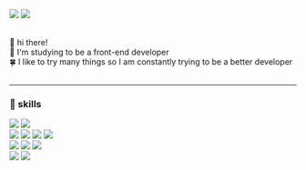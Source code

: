 <p>
  <img src="https://img.shields.io/badge/Blog-FF5722?style=flat-square&logo=Bloglovin&logoColor=white"/>
  <img src="https://img.shields.io/badge/kangsinbeom2448@gmail.com-004788?style=flat-square&logo=Gmail&logoColor=white"/>
</p>

<br/>
🐶 hi there!
<br/>
🌿 I'm studying to be a front-end developer
<br/>
🍀 I like to try many things so I am constantly trying to be a better developer
<br/>
<br/>
<hr/>

### 💪 skills

<p>
<img src="https://img.shields.io/badge/react-61DAFB?style=flat&logo=react&logoColor=000000"/> 
 <img src="https://img.shields.io/badge/Next.js v.13-000000?style=flat&logo=Next.js&logoColor=white"/>
 <br/>
 <img src="https://img.shields.io/badge/redux-764ABC?style=flat&logo=redux&logoColor=000000"/> 
 <img src="https://img.shields.io/badge/recoil-61DAFB?style=flat&logo=recoil&logoColor=000000"/> 
 <img src="https://img.shields.io/badge/react--query-FF4154?style=flat&logo=react-query&logoColor=000000"/> 
 <img src="https://img.shields.io/badge/SWR-000000?style=flat&logo=vercel&logoColor=white"/> 
 <br/>
 <img src="https://img.shields.io/badge/tailwindcss-1252B6?style=flat&logo=tailwindcss&logoColor=white"/>
 <img src="https://img.shields.io/badge/styled--components-DB7093?style=flat&logo=styled-components&logoColor=white"/>
<img src="https://img.shields.io/badge/emotion-A9225C?style=flat&logoColor=white"/>
 <br/>
 <img src="https://img.shields.io/badge/typescript-1572B6?style=flat&logo=typescript&logoColor=000000"/>
 <img src="https://img.shields.io/badge/javascript-F7DF1E?style=flat&logo=javascript&logoColor=000000"/>
</p>

<!-- **nayoung3669/nayoung3669** is a ✨ _special_ ✨ repository because its `README.md` (this file) appears on your GitHub profile.

Here are some ideas to get you started:

- 🔭 I’m currently working on ...
- 🌱 I’m currently learning ...
- 👯 I’m looking to collaborate on ...
- 🤔 I’m looking for help with ...
- 💬 Ask me about ...
- 📫 How to reach me: ...
- 😄 Pronouns: ...
- ⚡ Fun fact: ...
-->
